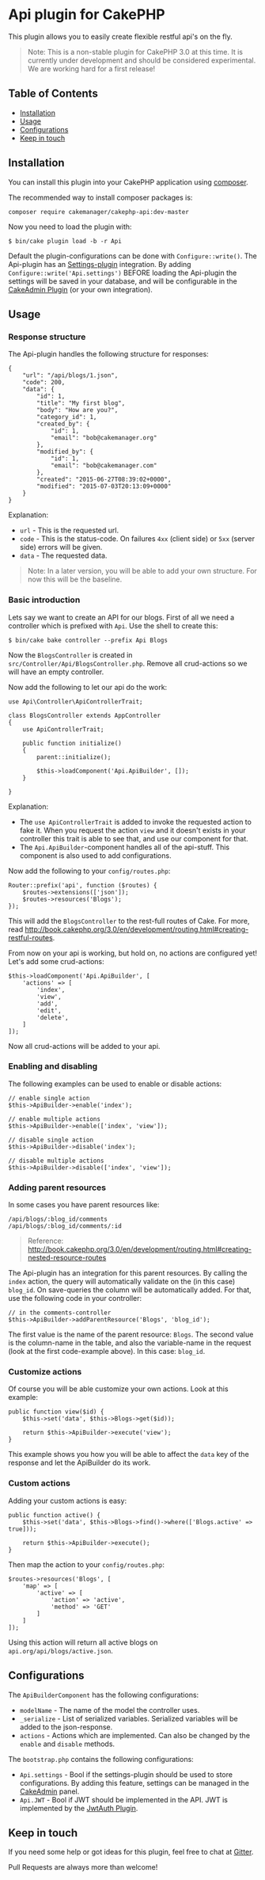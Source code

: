 # Api plugin for CakePHP

This plugin allows you to easily create flexible restful api's on the fly.

> Note: This is a non-stable plugin for CakePHP 3.0 at this time. It is currently under development and should be 
considered experimental. We are working hard for a first release!


## Table of Contents
- [Installation](#installation)
- [Usage](#usage)
- [Configurations](#configurations)
- [Keep in touch](#keep-in-touch)


## Installation
You can install this plugin into your CakePHP application using [composer](http://getcomposer.org).

The recommended way to install composer packages is:

```
composer require cakemanager/cakephp-api:dev-master
```

Now you need to load the plugin with:

```
$ bin/cake plugin load -b -r Api
```

Default the plugin-configurations can be done with `Configure::write()`. The Api-plugin has an 
[Settings-plugin](https://github.com/cakemanager/cakephp-settings) integration. By adding 
`Configure::write('Api.settings')` BEFORE loading the Api-plugin the settings will be saved in your database, and will 
be configurable in the [CakeAdmin Plugin](https://github.com/cakemanager/cakephp-cakeadmin) (or your own integration).


## Usage

### Response structure
The Api-plugin handles the following structure for responses:
```
{
    "url": "/api/blogs/1.json",
    "code": 200,
    "data": {
        "id": 1,
        "title": "My first blog",
        "body": "How are you?",
        "category_id": 1,
        "created_by": {
            "id": 1,
            "email": "bob@cakemanager.org"
        },
        "modified_by": {
            "id": 1,
            "email": "bob@cakemanager.com"
        },
        "created": "2015-06-27T08:39:02+0000",
        "modified": "2015-07-03T20:13:09+0000"
    }
}
```

Explanation:
- `url` - This is the requested url.
- `code` - This is the status-code. On failures `4xx` (client side) or `5xx` (server side) errors will be given.
- `data` - The requested data.

> Note: In a later version, you will be able to add your own structure. For now this will be the baseline.

### Basic introduction
Lets say we want to create an API for our blogs. First of all we need a controller which is prefixed with `Api`. Use the
shell to create this:
```
$ bin/cake bake controller --prefix Api Blogs
```

Now the `BlogsController` is created in `src/Controller/Api/BlogsController.php`. Remove all crud-actions so we will have
an empty controller.

Now add the following to let our api do the work:
```
use Api\Controller\ApiControllerTrait;

class BlogsController extends AppController
{
    use ApiControllerTrait;

    public function initialize()
    {
        parent::initialize();
        
        $this->loadComponent('Api.ApiBuilder', []);
    }

}
```
Explanation:
- The `use ApiControllerTrait` is added to invoke the requested action to fake it. When you request the action `view`
and it doesn't exists in your controller this trait is able to see that, and use our component for that.
- The `Api.ApiBuilder`-component handles all of the api-stuff. This component is also used to add configurations.

Now add the following to your `config/routes.php`:
```
Router::prefix('api', function ($routes) {
    $routes->extensions(['json']);
    $routes->resources('Blogs');
});
```

This will add the `BlogsController` to the rest-full routes of Cake. For more, read 
 http://book.cakephp.org/3.0/en/development/routing.html#creating-restful-routes.

From now on your api is working, but hold on, no actions are configured yet! Let's add some crud-actions:
```
$this->loadComponent('Api.ApiBuilder', [
    'actions' => [
        'index',
        'view',
        'add',
        'edit',
        'delete',
    ]
]);
```

Now all crud-actions will be added to your api.

### Enabling and disabling
The following examples can be used to enable or disable actions:
```
// enable single action
$this->ApiBuilder->enable('index');

// enable multiple actions
$this->ApiBuilder->enable(['index', 'view']);

// disable single action
$this->ApiBuilder->disable('index');

// disable multiple actions
$this->ApiBuilder->disable(['index', 'view']);
```

### Adding parent resources
In some cases you have parent resources like:
```
/api/blogs/:blog_id/comments
/api/blogs/:blog_id/comments/:id
```
> Reference: http://book.cakephp.org/3.0/en/development/routing.html#creating-nested-resource-routes

The Api-plugin has an integration for this parent resources. By calling the `index` action, the query will automatically
validate on the (in this case) `blog_id`. On save-queries the column will be automatically added. For that, use the 
following code in your controller:
```
// in the comments-controller
$this->ApiBuilder->addParentResource('Blogs', 'blog_id');
```

The first value is the name of the parent resource: `Blogs`. The second value is the column-name in the table, and also
the variable-name in the request (look at the first code-example above). In this case: `blog_id`.

### Customize actions
Of course you will be able customize your own actions. Look at this example:
```
public function view($id) {
    $this->set('data', $this->Blogs->get($id));

    return $this->ApiBuilder->execute('view');
}
```
This example shows you how you will be able to affect the `data` key of the response and let the ApiBuilder do its work.

### Custom actions
Adding your custom actions is easy:
```
public function active() {
    $this->set('data', $this->Blogs->find()->where(['Blogs.active' => true]));

    return $this->ApiBuilder->execute();
}
```

Then map the action to your `config/routes.php`:
```
$routes->resources('Blogs', [
	'map' => [
		'active' => [
			'action' => 'active',
			'method' => 'GET'
		]
	]
]);
```
Using this action will return all active blogs on `api.org/api/blogs/active.json`.


## Configurations
The `ApiBuilderComponent` has the following configurations:
- `modelName` - The name of the model the controller uses. 
- `_serialize` - List of serialized variables. Serialized variables will be added to the json-response.
- `actions` - Actions which are implemented. Can also be changed by the `enable` and `disable` methods.

The `bootstrap.php` contains the following configurations:
- `Api.settings` - Bool if the settings-plugin should be used to store configurations. By adding this feature, settings
can be managed in the [CakeAdmin](https://github.com/cakemanager/cakephp-cakeadmin) panel.
- `Api.JWT` - Bool if JWT should be implemented in the API. JWT is implemented by the 
[JwtAuth Plugin](https://github.com/ADmad/cakephp-jwt-auth).


## Keep in touch
If you need some help or got ideas for this plugin, feel free to chat at [Gitter](https://gitter.im/cakemanager/cakephp-api).

Pull Requests are always more than welcome!
